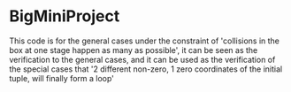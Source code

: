 # BigMiniProject
This code is for the general cases under the constraint of 'collisions in the box at one stage happen as many as possible', it can be seen as the verification to the general cases, and it can be used as the verification of the special cases that '2 different non-zero, 1 zero coordinates of the initial tuple, will finally form a loop'
